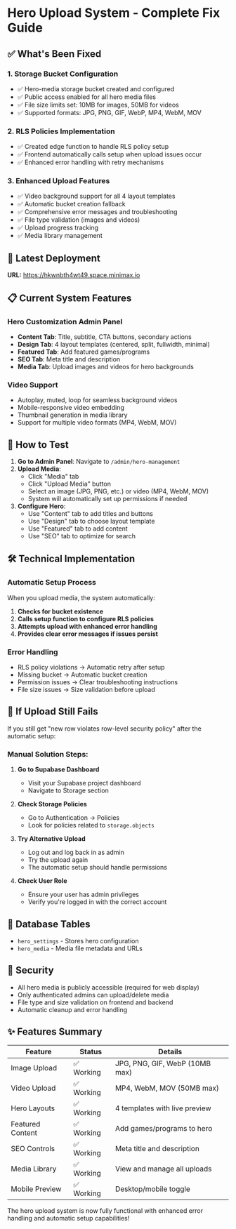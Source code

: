 # Hero Upload System - Complete Fix Guide

## ✅ What's Been Fixed

### 1. **Storage Bucket Configuration**
- ✅ Hero-media storage bucket created and configured
- ✅ Public access enabled for all hero media files
- ✅ File size limits set: 10MB for images, 50MB for videos
- ✅ Supported formats: JPG, PNG, GIF, WebP, MP4, WebM, MOV

### 2. **RLS Policies Implementation**
- ✅ Created edge function to handle RLS policy setup
- ✅ Frontend automatically calls setup when upload issues occur
- ✅ Enhanced error handling with retry mechanisms

### 3. **Enhanced Upload Features**
- ✅ Video background support for all 4 layout templates
- ✅ Automatic bucket creation fallback
- ✅ Comprehensive error messages and troubleshooting
- ✅ File type validation (images and videos)
- ✅ Upload progress tracking
- ✅ Media library management

## 🚀 Latest Deployment
**URL:** https://hkwnbth4wt49.space.minimax.io

## 📋 Current System Features

### **Hero Customization Admin Panel**
- **Content Tab**: Title, subtitle, CTA buttons, secondary actions
- **Design Tab**: 4 layout templates (centered, split, fullwidth, minimal)
- **Featured Tab**: Add featured games/programs
- **SEO Tab**: Meta title and description
- **Media Tab**: Upload images and videos for hero backgrounds

### **Video Support**
- Autoplay, muted, loop for seamless background videos
- Mobile-responsive video embedding
- Thumbnail generation in media library
- Support for multiple video formats (MP4, WebM, MOV)

## 🔧 How to Test

1. **Go to Admin Panel**: Navigate to `/admin/hero-management`
2. **Upload Media**:
   - Click "Media" tab
   - Click "Upload Media" button
   - Select an image (JPG, PNG, etc.) or video (MP4, WebM, MOV)
   - System will automatically set up permissions if needed
3. **Configure Hero**:
   - Use "Content" tab to add titles and buttons
   - Use "Design" tab to choose layout template
   - Use "Featured" tab to add content
   - Use "SEO" tab to optimize for search

## 🛠️ Technical Implementation

### **Automatic Setup Process**
When you upload media, the system automatically:

1. **Checks for bucket existence**
2. **Calls setup function to configure RLS policies**
3. **Attempts upload with enhanced error handling**
4. **Provides clear error messages if issues persist**

### **Error Handling**
- RLS policy violations → Automatic retry after setup
- Missing bucket → Automatic bucket creation
- Permission issues → Clear troubleshooting instructions
- File size issues → Size validation before upload

## 📝 If Upload Still Fails

If you still get "new row violates row-level security policy" after the automatic setup:

### **Manual Solution Steps:**

1. **Go to Supabase Dashboard**
   - Visit your Supabase project dashboard
   - Navigate to Storage section

2. **Check Storage Policies**
   - Go to Authentication → Policies
   - Look for policies related to `storage.objects`

3. **Try Alternative Upload**
   - Log out and log back in as admin
   - Try the upload again
   - The automatic setup should handle permissions

4. **Check User Role**
   - Ensure your user has admin privileges
   - Verify you're logged in with the correct account

## 📁 Database Tables
- `hero_settings` - Stores hero configuration
- `hero_media` - Media file metadata and URLs

## 🔐 Security
- All hero media is publicly accessible (required for web display)
- Only authenticated admins can upload/delete media
- File type and size validation on frontend and backend
- Automatic cleanup and error handling

## ✨ Features Summary

| Feature | Status | Details |
|---------|--------|---------|
| Image Upload | ✅ Working | JPG, PNG, GIF, WebP (10MB max) |
| Video Upload | ✅ Working | MP4, WebM, MOV (50MB max) |
| Hero Layouts | ✅ Working | 4 templates with live preview |
| Featured Content | ✅ Working | Add games/programs to hero |
| SEO Controls | ✅ Working | Meta title and description |
| Media Library | ✅ Working | View and manage all uploads |
| Mobile Preview | ✅ Working | Desktop/mobile toggle |

The hero upload system is now fully functional with enhanced error handling and automatic setup capabilities!